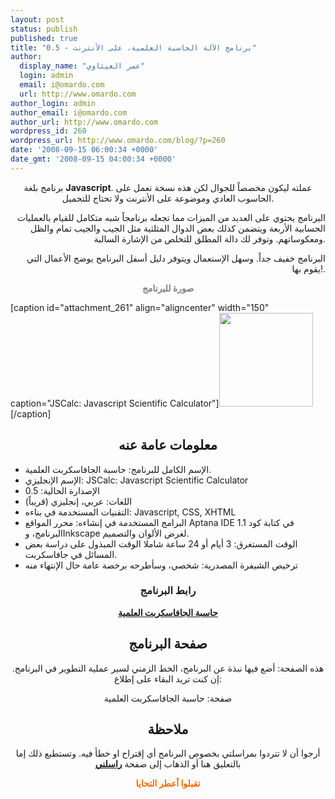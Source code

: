 ```yaml
---
layout: post
status: publish
published: true
title: "برنامج الآلة الحاسبة العلمية، على الأنترنت - 0.5"
author:
  display_name: "عمر العيثاوي"
  login: admin
  email: i@omardo.com
  url: http://www.omardo.com
author_login: admin
author_email: i@omardo.com
author_url: http://www.omardo.com
wordpress_id: 260
wordpress_url: http://www.omardo.com/blog/?p=260
date: '2008-09-15 06:00:34 +0000'
date_gmt: '2008-09-15 04:00:34 +0000'
---
```

<p style="text-align: center;">برنامج بلغة <strong>Javascript</strong>. عملته ليكون مخصصاً للجوال لكن هذه نسخة تعمل على الحاسوب العادي وموضوعة على الأنترنت ولا تحتاج للتحميل.</p>
<p style="text-align: right;">البرنامج يحتوي على العديد من الميزات مما تجعله برنامجاً شبه متكامل للقيام بالعمليات الحسابية الأربعة ويتضمن كذلك بعض الدوال المثلثية مثل الجيب والجيب تمام والظل ومعكوساتهم. وتوفر لك دالة المطلق للتخلص من الإشارة السالبة.</p>
<p style="text-align: right;">البرنامج خفيف جداً. وسهل الإستعمال ويتوفر دليل أسفل البرنامج يوضح الأعمال التي يقوم بها!.</p>
<p style="text-align: center;"><span style="color: #808080;"><strong>صورة للبرنامج</strong><!--more--></span></p>
<p>[caption id="attachment_261" align="aligncenter" width="150" caption="JSCalc: Javascript Scientific Calculator"]<a href="http://www.omardo.com/blog/wp-content/uploads/jscalc-05b.png"><img class="size-thumbnail wp-image-261" title="JSCalc: Javascript Scientific Calculator" src="http://www.omardo.com/blog/wp-content/uploads/jscalc-05b-150x150.png" alt="" width="150" height="150" /></a>[/caption]</p>
<h2 style="text-align: center;">معلومات عامة عنه</h2>
<ul>
<li>الإسم الكامل للبرنامج: حاسبة الجافاسكربت العلمية.</li>
<li>الإسم الإنجليزي: JSCalc: Javascript Scientific Calculator</li>
<li>الإصدارة الحالية: 0.5</li>
<li>اللغات: عربي، إنجليزي (قريباً)</li>
<li>التقنيات المستخدمة في بناءه: Javascript, CSS, XHTML</li>
<li>البرامج المستخدمة في إنشاءه: محرر المواقع Aptana IDE 1.1 في كتابة كود البرنامج، وInkscape لغرض الألوان والتصميم.</li>
<li>الوقت المستغرق: 3 أيام أو 24 ساعة شاملا الوقت المبذول على دراسة بعض المسائل في جافاسكربت.</li>
<li>ترخيص الشيفرة المصدرية: شخصي، وسأطرحه برخصة عامة حال الإنتهاء منه</li>
</ul>
<h3 style="text-align: center;">رابط البرنامج</h3>
<p style="text-align: center;"><strong><a href="http://www.omardo.com/js_calc ">حاسبة الجافاسكربت العلمية</a></strong></p>
<h2 style="text-align: center;">صفحة البرنامج</h2>
<p style="text-align: center;">هذه الصفحة: أضع فيها نبذة عن البرنامج، الخط الزمني لسير عملية التطوير في البرنامج. إن كنت تريد البقاء على إطلاع:</p>
<p style="text-align: center;">صفحة: حاسبة الجافاسكربت العلمية</p>
<h2 style="text-align: center;">ملاحظة</h2>
<p style="text-align: center;">أرجوا أن لا تتردوا بمراسلتي بخصوص البرنامج أي إقتراح او خطأ فيه. وتستطيع ذلك إما بالتعليق هنا أو الذهاب إلى صفحة <a href="http://www.omardo.com/blog/contact-me"><strong>راسلني</strong></a></p>
<p style="text-align: center;">
<p style="text-align: center;"><span style="color: #ff6600;"><strong>تقبلوا أعطر التحايا<br />
</strong></span></p>
